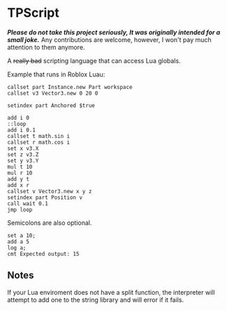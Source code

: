 # TPScript

***Please do not take this project seriously, It was originally intended for a small joke.*** Any contributions are welcome, however, I won't pay much attention to them anymore.

A ~~really bad~~ scripting language that can access Lua globals.

Example that runs in Roblox Luau:
```
callset part Instance.new Part workspace
callset v3 Vector3.new 0 20 0

setindex part Anchored $true

add i 0
::loop
add i 0.1
callset t math.sin i
callset r math.cos i
set x v3.X
set z v3.Z
set y v3.Y
mul t 10
mul r 10
add y t
add x r
callset v Vector3.new x y z
setindex part Position v
call wait 0.1
jmp loop
```
Semicolons are also optional.
```
set a 10;
add a 5
log a;
cmt Expected output: 15
```

## Notes

If your Lua enviroment does not have a split function, the interpreter will attempt to add one to the string library and will error if it fails.
